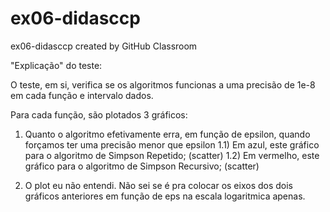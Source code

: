 # ex06-didasccp
ex06-didasccp created by GitHub Classroom

"Explicação" do teste:

O teste, em si, verifica se os algoritmos funcionas a uma precisão de 1e-8 em cada função e intervalo dados.

Para cada função, são plotados 3 gráficos: 
1) Quanto o algoritmo efetivamente erra, em função de epsilon, quando forçamos ter uma precisão menor que epsilon
1.1) Em azul, este gráfico para o algoritmo de Simpson Repetido; (scatter)
1.2) Em vermelho, este gráfico para o algoritmo de Simpson Recursivo; (scatter)

2) O plot eu não entendi. Não sei se é pra colocar os eixos dos dois gráficos anteriores em função de eps na escala logaritmica apenas.

